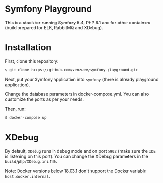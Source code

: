 Symfony Playground
==================

This is a stack for running Symfony 5.4, PHP 8.1 and for other containers (build prepared for ELK, RabbitMQ and XDebug).

# Installation

First, clone this repository:

```bash
$ git clone https://github.com/VenzDev/symfony-playground.git
```

Next, put your Symfony application into `symfony` (there is already playground application).


Change the database parameters in docker-compose.yml. You can also customize the ports as per your needs.

Then, run:

```bash
$ docker-compose up
```


# XDebug


By default, `XDebug` runs in debug mode and on port `5902` (make sure the `IDE` is listening on this port).
You can change the XDebug parameters in the `build/php/XDebug.ini` file.

Note: Docker versions below 18.03.1 don't support the Docker variable `host.docker.internal`.  
